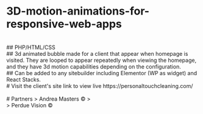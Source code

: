 # 3D-motion-animations-for-responsive-web-apps
<br>
## PHP/HTML/CSS 
<br>
## 3d animated bubble made for a client that appear when homepage is visited. They are looped to appear repeatedly when viewing the homepage, and they have 3d motion capabilities depending on the configuration. 
<br>
## Can be added to any sitebuilder including Elementor (WP as widget) and React Stacks. 
<br>
# Visit the client's site link to view live https://personaltouchcleaning.com/
<br><br>
# Partners
> Andrea Masters ©
> <br>
> Perdue Vision ©
